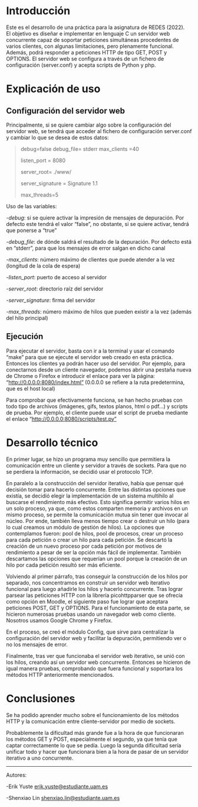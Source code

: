 
# Introducción

Este es el desarrollo de una práctica para la asignatura de REDES (2022).  
El objetivo es diseñar e implementar en lenguaje C un servidor web concurrente capaz de soportar peticiones simultáneas procedentes de varios clientes, con algunas limitaciones, pero plenamente funcional. Además, podrá responder a peticiones HTTP de tipo GET, POST y OPTIONS. 
El servidor web se configura a través de un fichero de configuración (server.conf) y acepta scripts de Python y php.


# Explicación de uso
## Configuración del servidor web
Principalmente, si se quiere cambiar algo sobre la configuración del servidor web, se tendrá que acceder al fichero de configuración server.conf y cambiar lo que se desea de estos datos:
>debug=false
>debug_file= stderr
>max_clients =40
>
>listen_port = 8080
>
>server_root=  ./www/ 
>
>server_signature  = Signature 1.1  
>
>max_threads=5

Uso de las variables:

-_debug_: si se quiere activar la impresión de mensajes de depuración. Por defecto este tendrá el valor “false”, no obstante, si se quiere activar, tendrá que ponerse a “true”

-_debug_file_: de dónde saldrá el resultado de la depuración. Por defecto está en “stderr”, para que los mensajes de error salgan en dicho canal

-_max_clients_: número máximo de clientes que puede atender a la vez (longitud de la cola de espera)

-_listen_port_: puerto de acceso al servidor

-_server_root_: directorio raíz del servidor

-_server_signature_: firma del servidor

-_max_threads_: número máximo de hilos que pueden existir a la vez (además del hilo principal)

## Ejecución
Para ejecutar el servidor, basta con ir a la terminal y usar el comando “make” para que se ejecute el servidor web creado en esta práctica. 
Entonces los clientes ya podrán hacer uso del servidor. Por ejemplo, para conectarnos desde un cliente navegador, podemos abrir una pestaña nueva de Chrome o Firefox e introducir el enlace para ver la página: “http://0.0.0.0:8080/index.html”  (0.0.0.0 se refiere a la ruta predetermina, que es el host local)

Para comprobar que efectivamente funciona, se han hecho pruebas con todo tipo de archivos (imágenes, gifs, textos planos, html o pdf…) y scripts de prueba. Por ejemplo, el cliente puede usar el script de prueba mediante el enlace “http://0.0.0.0:8080/scripts/test.py”


# Desarrollo técnico
En primer lugar, se hizo un programa muy sencillo que permitiera la comunicación entre un cliente y servidor a través de sockets. Para que no se perdiera la información, se decidió usar el protocolo TCP.

En paralelo a la construcción del servidor iterativo, había que pensar qué decisión tomar para hacerlo concurrente. Entre las distintas opciones que existía, se decidió elegir la implementación de un sistema multihilo al buscarse el rendimiento más efectivo. Esto significa permitir varios hilos en un solo proceso, ya que, como estos comparten memoria y archivos en un mismo proceso, se permite la comunicación mutua sin tener que invocar al núcleo. Por ende, también lleva menos tiempo crear o destruir un hilo (para lo cual creamos un módulo de gestión de hilos).
La opciones que contemplamos fueron: pool de hilos, pool de procesos, crear un proceso para cada petición o crear un hilo para cada petición. Se descartó la creación de un nuevo proceso por cada petición por motivos de rendimiento a pesar de ser la opción más fácil de implementar. También descartamos las opciones que requerían un pool porque la creación de un hilo por cada petición resultó ser más eficiente.

Volviendo al primer párrafo, tras conseguir la construcción de los hilos por separado, nos concentramos en construir un servidor web iterativo funcional para luego añadirle los hilos y hacerlo concurrente. Tras lograr parsear las peticiones HTTP con la librería picohttpparser que se ofrecía como opción en Moodle, el siguiente paso fue lograr que aceptara peticiones POST, GET y OPTIONS. Para el funcionamiento de esta parte, se hicieron numerosas pruebas usando un navegador web como cliente. Nosotros usamos Google Chrome y Firefox.

En el proceso, se creó el módulo Config, que sirve para centralizar la configuración del servidor web y facilitar la depuración, permitiendo ver o no los mensajes de error. 

Finalmente, tras ver que funcionaba el servidor web iterativo, se unió con los hilos, creando así un servidor web concurrente. Entonces se hicieron de igual manera pruebas, comprobando que fuera funcional y soportara los métodos HTTP anteriormente mencionados.


# Conclusiones

Se ha podido aprender mucho sobre el funcionamiento de los métodos HTTP y la comunicación entre cliente-servidor por medio de sockets. 

Probablemente la dificultad más grande fue a la hora de que funcionaran los métodos GET y POST, especialmente el segundo, ya que tenía que captar correctamente lo que se pedía. Luego la segunda dificultad sería unificar todo y hacer que funcionara bien a la hora de pasar de un servidor iterativo a uno concurrente.


---
Autores:

-Erik Yuste <erik.yuste@estudiante.uam.es>

-Shenxiao Lin <shenxiao.lin@estudiante.uam.es>
